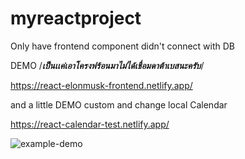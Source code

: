 # myreactproject 

Only have frontend component didn't connect with DB




DEMO /***เป็นเเค่เอาโครงฟร้อนมาไม่ได้เชื่อมดาต้าเบสนะครับ***/

https://react-elonmusk-frontend.netlify.app/



and a little DEMO custom and change local Calendar 

https://react-calendar-test.netlify.app/


![example-demo](https://user-images.githubusercontent.com/63074145/142377876-3f542796-92de-47bb-9384-e2265d2cd107.jpg)
